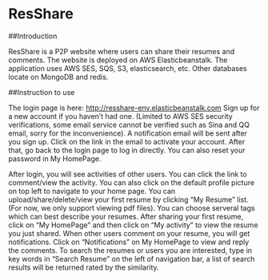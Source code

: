 # ResShare
##Introduction

ResShare is a P2P website where users can share their resumes and comments. 
The website is deployed on AWS Elasticbeanstalk. The application uses AWS SES, SQS, S3, elasticsearch, etc. Other databases locate on MongoDB and redis.

##Instruction to use


The login page is here: http://resshare-env.elasticbeanstalk.com
Sign up for a new account if you haven’t had one. (Limited to AWS SES security verifications, some email service cannot be verified such as Sina and QQ email, sorry for the inconvenience). A notification email will be sent after you sign up. Click on the link in the email to activate your account. After that, go back to the login page to log in directly. You can also reset your password in My HomePage. 

After login, you will see activities of other users. You can click the link to comment/view the activity. You can also click on the default profile picture on top left to navigate to your home page. You can upload/share/delete/view your first resume by clicking “My Resume” list. (For now, we only support viewing pdf files). You can choose serveral tags which can best describe your resumes.  After sharing your first resume, click on “My HomePage” and then click on “My activity” to view the resume you just shared. When other users comment on your resume, you will get notifications. Click on “Notifications” on My HomePage to view and reply the comments. To search the resumes or users you are interested, type in key words in “Search Resume” on the left of navigation bar, a list of search results will be returned rated by the similarity. 
